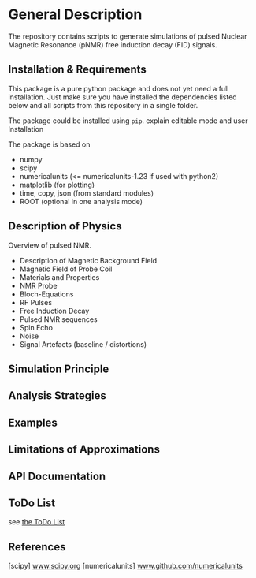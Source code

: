 # General Description

The repository contains scripts to generate simulations of pulsed Nuclear Magnetic Resonance (pNMR) free induction decay (FID) signals.

## Installation & Requirements

This package is a pure python package and does not yet need a full installation. Just make sure you have installed the dependencies listed below and all scripts from this repository in a single folder.

The package could be installed using `pip`.
explain editable mode and user Installation

The package is based on
* numpy
* scipy
* numericalunits (<= numericalunits-1.23 if used with python2)
* matplotlib (for plotting)
* time, copy, json (from standard modules)
* ROOT (optional in one analysis mode)

## Description of Physics

Overview of pulsed NMR.

* Description of Magnetic Background Field
* Magnetic Field of Probe Coil
* Materials and Properties
* NMR Probe
* Bloch-Equations
* RF Pulses
* Free Induction Decay
* Pulsed NMR sequences
* Spin Echo
* Noise
* Signal Artefacts (baseline / distortions)

## Simulation Principle

## Analysis Strategies

## Examples

## Limitations of Approximations

## API Documentation

## ToDo List

see [the ToDo List](ToDoList.md)

##  References
[scipy] www.scipy.org
[numericalunits] www.github.com/numericalunits

